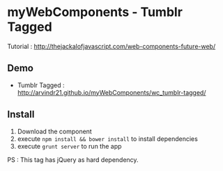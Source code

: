 myWebComponents - Tumblr Tagged
===============================

Tutorial : http://thejackalofjavascript.com/web-components-future-web/ 

Demo
----
* Tumblr Tagged : http://arvindr21.github.io/myWebComponents/wc_tumblr-tagged/


Install
-------

1. Download the component
2. execute ```npm install && bower install``` to install dependencies
3. execute ```grunt server``` to run the app

PS : This tag has jQuery as hard dependency.